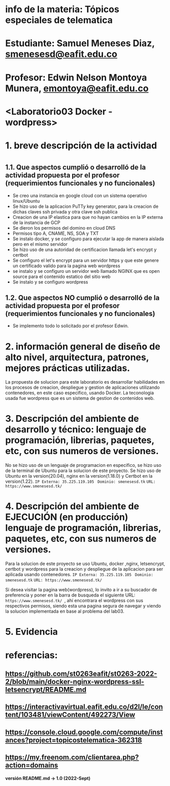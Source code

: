 # info de la materia: Tópicos especiales de telematica 
#
# Estudiante: Samuel Meneses Diaz, smenesesd@eafit.edu.co
#
# Profesor: Edwin Nelson Montoya Munera, emontoya@eafit.edu.co
#
# <Laboratorio03 Docker - wordpress>
#
# 1. breve descripción de la actividad
#
## 1.1. Que aspectos cumplió o desarrolló de la actividad propuesta por el profesor (requerimientos funcionales y no funcionales)
 - Se creo una instancia en google cloud con un sistema operativo linux/Ubuntu
 - Se hizo uso de la aplicacion PuTTy key generator, para la creacion de dichas claves ssh privada y otra clave ssh publica
 - Creacion de una IP elastica para que no hayan cambios en la IP externa de la instancia de GCP
 - Se dieron los permisos del domino en cloud DNS
 - Permisos tipo A, CNAME, NS, SOA y TXT 
 - Se instalo docker, y se configuro para ejecutar la app de manera aislada pero en el mismo servidor 
 - Se hizo uso de una autoridad de certificacion llamada let's encrypt y certbot
 - Se configuro el let's encrypt para un servidor https y que este genere un certificado valido para la pagina web wordpress
 - se instalo y se configuro un servidor web llamado NGINX que es open source para el contenido estatico del sitio web
 - Se instalo y se configuro wordpress

## 1.2. Que aspectos NO cumplió o desarrolló de la actividad propuesta por el profesor (requerimientos funcionales y no funcionales)

 - Se implemento todo lo solicitado por el profesor Edwin. 

# 2. información general de diseño de alto nivel, arquitectura, patrones, mejores prácticas utilizadas.
 La propuesta de solucion para este laboratorio es desarrollar habilidades en los procesos de creacion, despliegue y gestion de aplicaciones utilizando contenedores, en este caso especifico, usando Docker. La teconologia usada fue wordpress que es un sistema de gestion de contenidos web.

# 3. Descripción del ambiente de desarrollo y técnico: lenguaje de programación, librerias, paquetes, etc, con sus numeros de versiones.

 No se hizo uso de un lenguaje de programacion en especifico, se hizo uso de la terminal de Ubuntu para la solucion de este proyecto. Se hizo uso de Ubuntu en la version(20.04), nginx en la version(1.18.0) y Certbot en la version(1.22).
 `IP Externa: 35.225.119.105 `
 `Dominio: smenesesd.tk`
 `URL: https://www.smenesesd.tk/ `

# 4. Descripción del ambiente de EJECUCIÓN (en producción) lenguaje de programación, librerias, paquetes, etc, con sus numeros de versiones.
 Para la solucion de este proyecto se uso Ubuntu, docker ,nginx, letsencrypt, certbot y wordpress para la creacion y despliegue de la aplicacion para ser aplicada usando contenedores.
 `IP Externa: 35.225.119.105 `
 `Dominio: smenesesd.tk`
 `URL: https://www.smenesesd.tk/ `

 Si desea visitar la pagina web(wordpress), lo invito a ir a su buscador de preferencia y poner en la barra de busqueda el siguiente URL: `https://www.smenesesd.tk/ `, ahí encontrara el wordpress con sus respectivos permisos, siendo esta una pagina segura de navegar y viendo la solucion implementada en base al problema del lab03.


# 5. Evidencia

# referencias:

## https://github.com/st0263eafit/st0263-2022-2/blob/main/docker-nginx-wordpress-ssl-letsencrypt/README.md
## https://interactivavirtual.eafit.edu.co/d2l/le/content/103481/viewContent/492273/View
## https://console.cloud.google.com/compute/instances?project=topicostelematica-362318
## https://my.freenom.com/clientarea.php?action=domains

#### versión README.md -> 1.0 (2022-Sept)